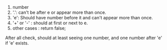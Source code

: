 1. number
2. '.': can't be after e or appear more than once.
3. 'e': Should have number before it and can't appear more than once.
4. '+' or '-' : should at first or next to e.
5. other cases : return false;

After all check, should at least seeing one number, and one number after 'e' if 'e' exists.